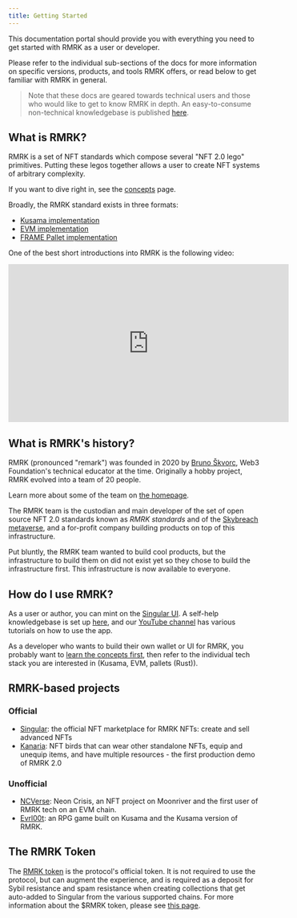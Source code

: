 ```yaml
---
title: Getting Started
---
```


This documentation portal should provide you with everything you need to get started with RMRK as a
user or developer.

Please refer to the individual sub-sections of the docs for more information on specific versions,
products, and tools RMRK offers, or read below to get familiar with RMRK in general.

> Note that these docs are geared towards technical users and those who would like to get to know
> RMRK in depth. An easy-to-consume non-technical knowledgebase is published
> [here](https://rmrk.gitbook.io/rmrk-faqs/).

## What is RMRK?

RMRK is a set of NFT standards which compose several "NFT 2.0 lego" primitives. Putting these legos
together allows a user to create NFT systems of arbitrary complexity.

If you want to dive right in, see the [concepts](/concepts) page.

Broadly, the RMRK standard exists in three formats:

- [Kusama implementation](/rmrk2)
- [EVM implementation](/evm)
- [FRAME Pallet implementation](/pallets)

One of the best short introductions into RMRK is the following video:

<iframe width="560" height="315" src="https://www.youtube.com/embed/YX5sTLtqCa4" title="YouTube video player" frameborder="0" allow="accelerometer; autoplay; clipboard-write; encrypted-media; gyroscope; picture-in-picture" allowfullscreen></iframe>

## What is RMRK's history?

RMRK (pronounced "remark") was founded in 2020 by [Bruno Škvorc](https://twitter.com/bitfalls), Web3
Foundation's technical educator at the time. Originally a hobby project, RMRK evolved into a team of
20 people.

Learn more about some of the team on [the homepage](https://rmrk.app).

The RMRK team is the custodian and main developer of the set of open source NFT 2.0 standards known
as _RMRK standards_ and of the [Skybreach metaverse](https://skybreach.app), and a for-profit
company building products on top of this infrastructure.

Put bluntly, the RMRK team wanted to build cool products, but the infrastructure to build them on
did not exist yet so they chose to build the infrastructure first. This infrastructure is now
available to everyone.

## How do I use RMRK?

As a user or author, you can mint on the [Singular UI](https://singular.app). A self-help
knowledgebase is set up [here](https://coda.io/@rmrk/faq), and
our [YouTube channel](https://url.rmrk.app/yt) has various tutorials on how to use the app.

As a developer who wants to build their own wallet or UI for RMRK, you probably want to
[learn the concepts first](/concepts), then refer to the individual tech stack you are interested in
(Kusama, EVM, pallets (Rust)).

## RMRK-based projects

### Official

- [Singular](https://singular.app): the official NFT marketplace for RMRK NFTs: create and sell
  advanced NFTs
- [Kanaria](https://kanaria.rmrk.app): NFT birds that can wear other standalone NFTs, equip and
  unequip items, and have multiple resources - the first production demo of RMRK 2.0

### Unofficial

- [NCVerse](https://neoncrisis.io/ncverse/back-alley): Neon Crisis, an NFT project on Moonriver and
  the first user of RMRK tech on an EVM chain.
- [Evrl00t](https://game.evrloot.com/game): an RPG game built on Kusama and the Kusama version of
  RMRK.

## The RMRK Token

The [RMRK token](https://coinmarketcap.com/currencies/rmrk/) is the protocol's official token. It is
not required to use the protocol, but can augment the experience, and is required as a deposit for
Sybil resistance and spam resistance when creating collections that get auto-added to Singular from
the various supported chains. For more information about the $RMRK token, please see
[this page](https://singular.app/tokens).
